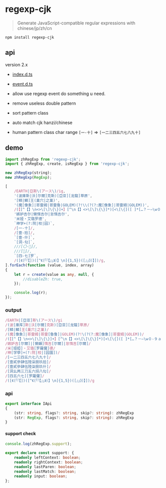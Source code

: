 # regexp-cjk

> Generate JavaScript-compatible regular expressions with chinese/jp/zh/cn

`npm install regexp-cjk`

## api

version 2.x

* [index.d.ts](index.d.ts)
* [event.d.ts](lib/event.d.ts)

* allow use regexp event do something u need.
* remove useless double pattern
* sort pattern class
* auto match cjk hanzi/chinese
* human pattern class char range `[一-十]` => `[一二三四五六七八九十]`

## demo

```ts
import zhRegExp from 'regexp-cjk';
import { zhRegExp, create, isRegExp } from 'regexp-cjk';
```

```ts
new zhRegExp(string);
new zhRegExp(RegExp);
```

```ts
[
	/EARTH|亞斯\(アース\)/ig,
	'(波庫斯|沃[尔爾]克斯)[亞亚][龙龍]草原',
	'[鳞|鱗]王(巢穴|之巢)',
	'(魔[像象]|哥雷姆|哥雷魯|GOLEM)(?!\\(?(?:魔[像象]|哥雷姆|GOLEM))',
	/(【[^【】\n<>\[\]\{\}]+】[^\n【】<>\[\]\{\}]*)[<\[\{]([ ]*[…？－—\w０-９ａ-ｚＡ-Ｚ\u4E00-\u9FFF][^\n【】<>\[\]\{\}]*)[\]\}>]/gm,
	'嫉妒吉尔|懒惰吉尔|怠惰吉尔',
	'米娅・艾璐罗德',
	`神学+(?:院|校|园)`,
	/[一-十]/,
	/[壹-拾]/,
	`[壹-什]`,
	`[洞-勾]`,
	///[〇-𠃩]/,
	///[𠃩]/,
	`[四-七]罗`,
	/([《（「『【])([^《（「『【』」》）】\n]{1,5})([』」》）】])/g,
].forEach(function (value, index, array)
{
	let r = create(value as any, null, {
		//disableZh: true,
	});

	console.log(r);
});
```

### output

```js
/EARTH|[亞亚]斯\(アース\)/gi
/(波[庫库]斯|沃[尔爾]克斯)[亞亚][龙龍]草原/
/[鳞|鱗]王(巢穴|之巢)/
/(魔[像象]|哥雷姆|哥雷[魯鲁]|GOLEM)(?!\(?(?:魔[像象]|哥雷姆|GOLEM))/
/(【[^【】\n<>\[\]\{\}]+】[^\n【】<>\[\]\{\}]*)[<\[\{]([ ]*[…？－—\w０-９ａ-ｚＡ-Ｚ\u4E00-\u9FFF][^\n【】<>\[\]\{\}]*)[\]\}>]/gm
/嫉妒吉[尔爾]|[懒嬾]惰吉[尔爾]|怠惰吉[尔爾]/
/米[娅婭]・艾璐[罗羅儸]德/
/神[学學]+(?:院|校|[园園])/
/[一二三四五六七八九十]/
/[壹貳參肆伍陸柒捌玖拾]/
/[壹貳參肆伍陸柒捌玖什]/
/[洞幺两三刀五六拐八勾]/
/[四五六七][罗羅儸]/
/([《（「『【])([^《（「『【』」》）】\n]{1,5})([』」》）】])/g
```

### api

```ts
export interface IApi
{
	(str: string, flags?: string, skip?: string): zhRegExp
	(str: RegExp, flags?: string, skip?: string): zhRegExp
}
```

#### support check

```ts
console.log(zhRegExp.support);
```

```ts
export declare const support: {
    readonly leftContext: boolean;
    readonly rightContext: boolean;
    readonly lastParen: boolean;
    readonly lastMatch: boolean;
    readonly input: boolean;
};
```
